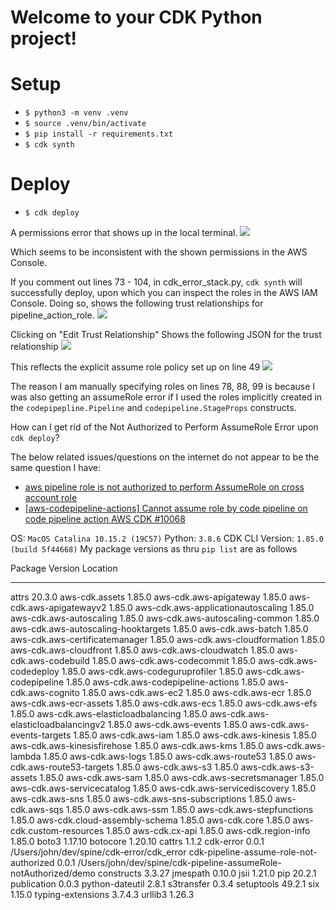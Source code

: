 
# Welcome to your CDK Python project!

# Setup
- `$ python3 -m venv .venv`
- `$ source .venv/bin/activate`
- `$ pip install -r requirements.txt`
- `$ cdk synth`
# Deploy
- `$ cdk deploy`

A permissions error that shows up in the local terminal.
![](https://i.imgur.com/YdgEtQk.png)

Which seems to be inconsistent with the shown permissions in the AWS Console.

If you comment out lines 73 - 104, in cdk_error_stack.py, `cdk synth` will successfully deploy, upon which you can inspect the roles in the AWS IAM Console. Doing so, shows the following trust relationships for pipeline_action_role.
![](https://i.imgur.com/ZV7XYrw.png)

Clicking on "Edit Trust Relationship" Shows the following JSON for the trust relationship
![](https://i.imgur.com/1einnaY.png)

This reflects the explicit assume role policy set up on line 49
![](https://i.imgur.com/PZfJARs.png)

The reason I am manually specifying roles on lines 78, 88, 99 is because I was also getting an assumeRole error if I used the roles implicitly created in the `codepipepline.Pipeline` and `codepipeline.StageProps` constructs.

How can I get rid of the Not Authorized to Perform AssumeRole Error upon `cdk deploy`?

The below related issues/questions on the internet do not appear to be the same question I have:
- [aws pipeline role is not authorized to perform AssumeRole on cross account role](https://stackoverflow.com/questions/60958114/aws-pipeline-role-is-not-authorized-to-perform-assumerole-on-cross-account-role)
- [[aws-codepipeline-actions] Cannot assume role by code pipeline on code pipeline action AWS CDK #10068](https://github.com/aws/aws-cdk/issues/10068)

OS: `MacOS Catalina 10.15.2 (19C57)`
Python: `3.8.6`
CDK CLI Version: `1.85.0 (build 5f44668)`
My package versions as thru `pip list` are as follows

Package                                 Version Location
--------------------------------------- ------- ----------------------------------------------------------------
attrs                                   20.3.0
aws-cdk.assets                          1.85.0
aws-cdk.aws-apigateway                  1.85.0
aws-cdk.aws-apigatewayv2                1.85.0
aws-cdk.aws-applicationautoscaling      1.85.0
aws-cdk.aws-autoscaling                 1.85.0
aws-cdk.aws-autoscaling-common          1.85.0
aws-cdk.aws-autoscaling-hooktargets     1.85.0
aws-cdk.aws-batch                       1.85.0
aws-cdk.aws-certificatemanager          1.85.0
aws-cdk.aws-cloudformation              1.85.0
aws-cdk.aws-cloudfront                  1.85.0
aws-cdk.aws-cloudwatch                  1.85.0
aws-cdk.aws-codebuild                   1.85.0
aws-cdk.aws-codecommit                  1.85.0
aws-cdk.aws-codedeploy                  1.85.0
aws-cdk.aws-codeguruprofiler            1.85.0
aws-cdk.aws-codepipeline                1.85.0
aws-cdk.aws-codepipeline-actions        1.85.0
aws-cdk.aws-cognito                     1.85.0
aws-cdk.aws-ec2                         1.85.0
aws-cdk.aws-ecr                         1.85.0
aws-cdk.aws-ecr-assets                  1.85.0
aws-cdk.aws-ecs                         1.85.0
aws-cdk.aws-efs                         1.85.0
aws-cdk.aws-elasticloadbalancing        1.85.0
aws-cdk.aws-elasticloadbalancingv2      1.85.0
aws-cdk.aws-events                      1.85.0
aws-cdk.aws-events-targets              1.85.0
aws-cdk.aws-iam                         1.85.0
aws-cdk.aws-kinesis                     1.85.0
aws-cdk.aws-kinesisfirehose             1.85.0
aws-cdk.aws-kms                         1.85.0
aws-cdk.aws-lambda                      1.85.0
aws-cdk.aws-logs                        1.85.0
aws-cdk.aws-route53                     1.85.0
aws-cdk.aws-route53-targets             1.85.0
aws-cdk.aws-s3                          1.85.0
aws-cdk.aws-s3-assets                   1.85.0
aws-cdk.aws-sam                         1.85.0
aws-cdk.aws-secretsmanager              1.85.0
aws-cdk.aws-servicecatalog              1.85.0
aws-cdk.aws-servicediscovery            1.85.0
aws-cdk.aws-sns                         1.85.0
aws-cdk.aws-sns-subscriptions           1.85.0
aws-cdk.aws-sqs                         1.85.0
aws-cdk.aws-ssm                         1.85.0
aws-cdk.aws-stepfunctions               1.85.0
aws-cdk.cloud-assembly-schema           1.85.0
aws-cdk.core                            1.85.0
aws-cdk.custom-resources                1.85.0
aws-cdk.cx-api                          1.85.0
aws-cdk.region-info                     1.85.0
boto3                                   1.17.10
botocore                                1.20.10
cattrs                                  1.1.2
cdk-error                               0.0.1   /Users/john/dev/spine/cdk-error/cdk_error
cdk-pipeline-assume-role-not-authorized 0.0.1   /Users/john/dev/spine/cdk-pipeline-assumeRole-notAuthorized/demo
constructs                              3.3.27
jmespath                                0.10.0
jsii                                    1.21.0
pip                                     20.2.1
publication                             0.0.3
python-dateutil                         2.8.1
s3transfer                              0.3.4
setuptools                              49.2.1
six                                     1.15.0
typing-extensions                       3.7.4.3
urllib3                                 1.26.3

